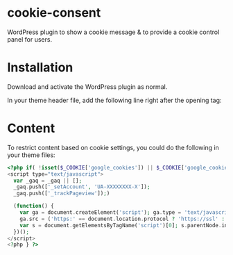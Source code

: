 cookie-consent
==============

WordPress plugin to show a cookie message &amp; to provide a cookie control panel for users.

Installation
============

Download and activate the WordPress plugin as normal.

In your theme header file, add the following line right after the opening <body> tag:

<?php cookie_consent_display(); ?>

Content
=======

To restrict content based on cookie settings, you could do the following in your theme files:
```php
<?php if( !isset($_COOKIE['google_cookies']) || $_COOKIE['google_cookies'] == 'enabled' ) { ?>
<script type="text/javascript">
  var _gaq = _gaq || [];
  _gaq.push(['_setAccount', 'UA-XXXXXXXX-X']);
  _gaq.push(['_trackPageview']);)

  (function() {
    var ga = document.createElement('script'); ga.type = 'text/javascript'; ga.async = true;
    ga.src = ('https:' == document.location.protocol ? 'https://ssl' : 'http://www') + '.google-analytics.com/ga.js';
    var s = document.getElementsByTagName('script')[0]; s.parentNode.insertBefore(ga, s);
  })();
</script>
<?php } ?>
```
